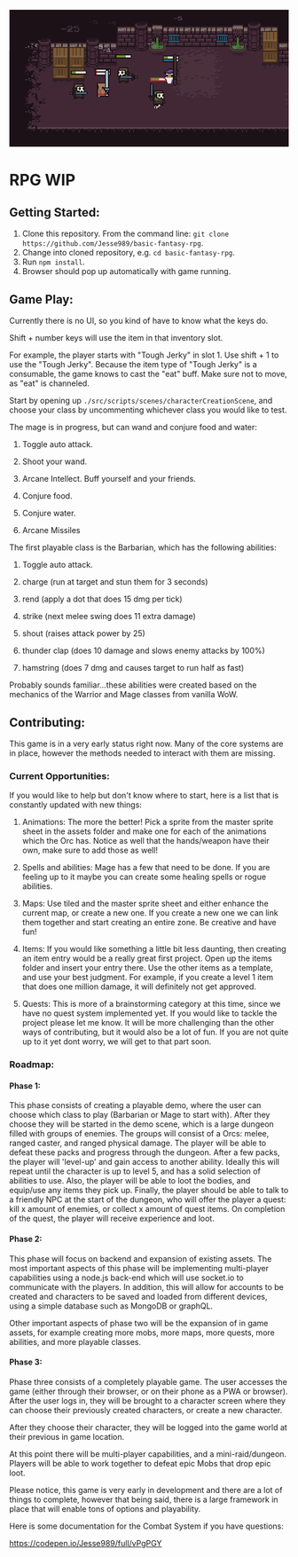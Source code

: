 ![Quick Screenshot](./src/assets/screenshot.png?raw=true "Quick Screenshot")

# RPG WIP
## Getting Started:
1. Clone this repository. From the command line: `git clone https://github.com/Jesse989/basic-fantasy-rpg`.
2. Change into cloned repository, e.g. `cd basic-fantasy-rpg`.
3. Run `npm install`.
4. Browser should pop up automatically with game running.

## Game Play:
Currently there is no UI, so you kind of have to know what the keys do.

Shift + number keys will use the item in that inventory slot.

For example, the player starts with "Tough Jerky" in slot 1. Use shift + 1 to use the "Tough Jerky". Because the item type of "Tough Jerky" is a consumable, the game knows to cast the "eat" buff. Make sure not to move, as "eat" is channeled.

Start by opening up `./src/scripts/scenes/characterCreationScene`, and choose your
class by uncommenting whichever class you would like to test.

The mage is in progress, but can wand and conjure food and water:

1. Toggle auto attack.

2. Shoot your wand.

3. Arcane Intellect. Buff yourself and your friends.

4. Conjure food.

5. Conjure water.

6. Arcane Missiles

The first playable class is the Barbarian, which has the following abilities:

1. Toggle auto attack.

2. charge (run at target and stun them for 3 seconds)

3. rend (apply a dot that does 15 dmg per tick)

4. strike (next melee swing does 11 extra damage)

5. shout (raises attack power by 25)

6. thunder clap (does 10 damage and slows enemy attacks by 100%)

7. hamstring (does 7 dmg and causes target to run half as fast)

Probably sounds familiar...these abilities were created based on the mechanics of the Warrior and Mage classes from vanilla WoW.

## Contributing:

This game is in a very early status right now. Many of the core systems are in place, however the methods needed to interact with them are missing.

### Current Opportunities:

If you would like to help but don't know where to start, here is a list that is
constantly updated with new things:

1. Animations: The more the better! Pick a sprite from the master sprite sheet in the assets folder and make one for each of the animations which the Orc has. Notice as well that the hands/weapon have their own, make sure to add those as well!

2. Spells and abilities: Mage has a few that need to be done. If you are feeling up to it maybe you can create some healing spells or rogue abilities.

3. Maps: Use tiled and the master sprite sheet and either enhance the current map, or create a new one. If you create a new one we can link them together and start creating an entire zone. Be creative and have fun!

4. Items: If you would like something a little bit less daunting, then creating an item entry would be a really great first project. Open up the items folder and insert your entry there. Use the other items as a template, and use your best judgment. For example, if you create a level 1 item that does one million damage, it will definitely not get approved.

5. Quests: This is more of a brainstorming category at this time, since we have no quest system implemented yet. If you would like to tackle the project please let me know. It will be more challenging than the other ways of contributing, but it would also be a lot of fun. If you are not quite up to it yet dont worry, we will get to that part soon.

### Roadmap:

#### Phase 1:

This phase consists of creating a playable demo, where the user can choose which class to play (Barbarian or Mage to start with). After they choose they will be started in the demo scene, which is a large dungeon filled with groups of enemies. The groups will consist of a Orcs: melee, ranged caster, and ranged physical damage. The player will be able to defeat these packs and progress through the dungeon. After a few packs, the player will 'level-up' and gain access to another ability. Ideally this will repeat until the character is up to level 5, and has a solid selection of abilities to use.
Also, the player will be able to loot the bodies, and equip/use any items they pick up.
Finally, the player should be able to talk to a friendly NPC at the start of the dungeon, who will offer the player a quest: kill x amount of enemies, or collect x amount of quest items. On completion of the quest, the player will receive experience and loot.

#### Phase 2:

This phase will focus on backend and expansion of existing assets.
The most important aspects of this phase will be implementing multi-player capabilities using a node.js back-end which will use socket.io to communicate with the players. In addition, this will allow for accounts to be created and characters to be saved and loaded from different devices, using a simple database such as MongoDB or graphQL.

Other important aspects of phase two will be the expansion of in game assets, for example creating more mobs, more maps, more quests, more abilities, and more playable classes.

#### Phase 3:

Phase three consists of a completely playable game. The user accesses the game (either through their browser, or on their phone as a PWA or browser). After the user logs in, they will be brought to a character screen where they can choose their previously created characters, or create a new character.

After they choose their character, they will be logged into the game world at their previous in game location.

At this point there will be multi-player capabilities, and a mini-raid/dungeon.
Players will be able to work together to defeat epic Mobs that drop epic loot.


Please notice, this game is very early in development and there are a lot of things to complete, however that being said, there is a large framework in place that will enable tons of options and playability.

Here is some documentation for the Combat System if you have questions:

https://codepen.io/Jesse989/full/vPgPGY
